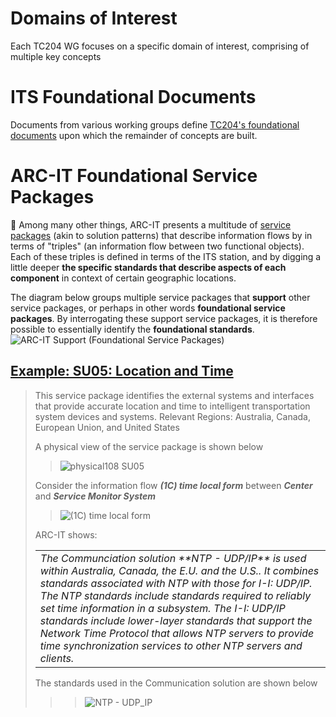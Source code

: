# Domains of Interest
Each TC204 WG focuses on a specific domain of interest, comprising of multiple key concepts

# ITS Foundational Documents
Documents from various working groups define [TC204's foundational documents](tc204-standards-main-page.md) upon which the remainder of concepts are built.

# ARC-IT Foundational Service Packages
🚧 Among many other things, ARC-IT presents a multitude of [service packages](https://www.arc-it.net/html/servicepackages/servicepackages-areaspsort.html) (akin to solution patterns) that describe information flows by in terms of "triples" (an information flow between two functional objects). Each of these triples is defined in terms of the ITS station, and by digging a little deeper **the specific standards that describe aspects of each component** in context of certain geographic locations. 
<br> 

The diagram below groups multiple service packages that **support** other service packages, or perhaps in other words **foundational service packages**.  By interrogating these support service packages, it is therefore possible to essentially identify the **foundational standards**.
![ARC-IT Support (Foundational Service Packages)](https://github.com/user-attachments/assets/a49c5d06-aaab-4c80-a9ac-9a3dc4d93076)


## [Example: SU05: Location and Time](https://www.arc-it.net/html/servicepackages/sp108.html#tab-3)
>This service package identifies the external systems and interfaces that provide accurate location and time to intelligent transportation system devices and systems. Relevant Regions: Australia, Canada, European Union, and United States
>
>A physical view of the service package is shown below
>>![physical108 SU05](https://github.com/user-attachments/assets/7c42c5d4-8096-41a8-af6f-31685f871cdc)
>
>Consider the information flow **_(1C) time local form_** between **_Center_** and **_Service Monitor System_**
>>![(1C) time local form](https://github.com/user-attachments/assets/eb8c64c9-d3a6-4e93-a864-d816a8f84e6c)
>
>ARC-IT shows:
><table><tr><td> <i> The Communciation solution **NTP - UDP/IP** is used within Australia, Canada, the E.U. and the U.S.. It combines standards associated with NTP with those for I-I: UDP/IP. The NTP standards include standards required to reliably set time information in a subsystem. The I-I: UDP/IP standards include lower-layer standards that support the Network Time Protocol that allows NTP servers to provide time synchronization services to other NTP servers and clients. </i> </td></tr></table>
>
>The standards used in the Communication solution are shown below
>>>![NTP - UDP_IP](https://github.com/user-attachments/assets/65ac3b5c-473d-437a-98ae-c977f915daac)

 
